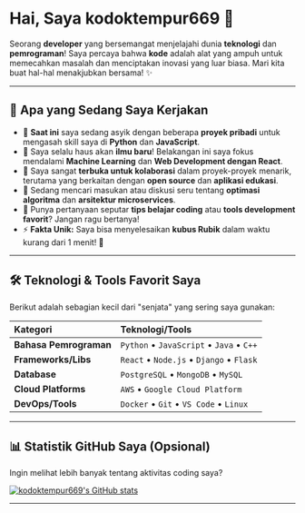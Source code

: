 # Hai, Saya **kodoktempur669** 👋

Seorang **developer** yang bersemangat menjelajahi dunia **teknologi** dan **pemrograman**! Saya percaya bahwa **kode** adalah alat yang ampuh untuk memecahkan masalah dan menciptakan inovasi yang luar biasa. Mari kita buat hal-hal menakjubkan bersama! ✨

---

## 🚀 Apa yang Sedang Saya Kerjakan

* 🔭 **Saat ini** saya sedang asyik dengan beberapa **proyek pribadi** untuk mengasah skill saya di **Python** dan **JavaScript**.
* 🌱 Saya selalu haus akan **ilmu baru**! Belakangan ini saya fokus mendalami **Machine Learning** dan **Web Development dengan React**.
* 👯 Saya sangat **terbuka untuk kolaborasi** dalam proyek-proyek menarik, terutama yang berkaitan dengan **open source** dan **aplikasi edukasi**.
* 🤔 Sedang mencari masukan atau diskusi seru tentang **optimasi algoritma** dan **arsitektur microservices**.
* 💬 Punya pertanyaan seputar **tips belajar coding** atau **tools development favorit**? Jangan ragu bertanya!
* ⚡ **Fakta Unik:** Saya bisa menyelesaikan **kubus Rubik** dalam waktu kurang dari 1 menit! 🧩

---

## 🛠️ Teknologi & Tools Favorit Saya

Berikut adalah sebagian kecil dari "senjata" yang sering saya gunakan:

| Kategori              | Teknologi/Tools                                       |
| :-------------------- | :---------------------------------------------------- |
| **Bahasa Pemrograman** | `Python` &bull; `JavaScript` &bull; `Java` &bull; `C++` |
| **Frameworks/Libs** | `React` &bull; `Node.js` &bull; `Django` &bull; `Flask` |
| **Database** | `PostgreSQL` &bull; `MongoDB` &bull; `MySQL`          |
| **Cloud Platforms** | `AWS` &bull; `Google Cloud Platform`                  |
| **DevOps/Tools** | `Docker` &bull; `Git` &bull; `VS Code` &bull; `Linux` |

---

## 📊 Statistik GitHub Saya (Opsional)

Ingin melihat lebih banyak tentang aktivitas coding saya?

[![kodoktempur669's GitHub stats](https://github-readme-stats.vercel.app/api?username=kodoktempur669&show_icons=true&theme=radical)](https://github.com/anuraghazra/github-readme-stats)

---
